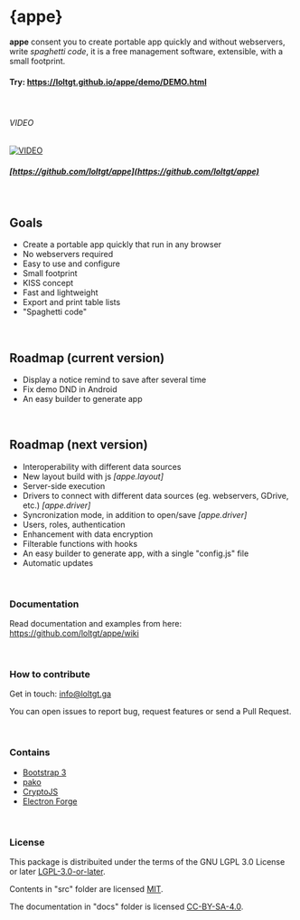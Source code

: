 
# {appe}

**appe** consent you to create portable app quickly and without webservers, write _spaghetti code_, it is a free management software, extensible, with a small footprint.

#### Try: https://loltgt.github.io/appe/demo/DEMO.html

 

###### VIDEO
[![VIDEO](https://i.vimeocdn.com/video/782381466.jpg)](https://player.vimeo.com/video/335489768)

##### [https://github.com/loltgt/appe](https://github.com/loltgt/appe)

 

## Goals

- Create a portable app quickly that run in any browser
- No webservers required
- Easy to use and configure
- Small footprint
- KISS concept
- Fast and lightweight
- Export and print table lists
- "Spaghetti code"

 

## Roadmap (current version)

- Display a notice remind to save after several time
- Fix demo DND in Android
- An easy builder to generate app

 

## Roadmap (next version)

- Interoperability with different data sources
- New layout build with js _[appe.layout]_
- Server-side execution
- Drivers to connect with different data sources (eg. webservers, GDrive, etc.) _[appe.driver]_
- Syncronization mode, in addition to open/save _[appe.driver]_
- Users, roles, authentication
- Enhancement with data encryption
- Filterable functions with hooks
- An easy builder to generate app, with a single "config.js" file
- Automatic updates

 

### Documentation

Read documentation and examples from here: https://github.com/loltgt/appe/wiki

 

### How to contribute

Get in touch: <info@loltgt.ga>

You can open issues to report bug, request features or send a Pull Request.

 

### Contains

* [Bootstrap 3](https://getbootstrap.com/docs/3.4/)
* [pako](https://github.com/nodeca/pako)
* [CryptoJS](https://github.com/brix/crypto-js)
* [Electron Forge](https://github.com/electron-userland/electron-forge)

 

### License

This package is distribuited under the terms of the GNU LGPL 3.0 License or later [LGPL-3.0-or-later](LICENSE).

Contents in "src" folder are licensed [MIT](src/LICENSE).

The documentation in "docs" folder is licensed [CC-BY-SA-4.0](docs/LICENSE).


